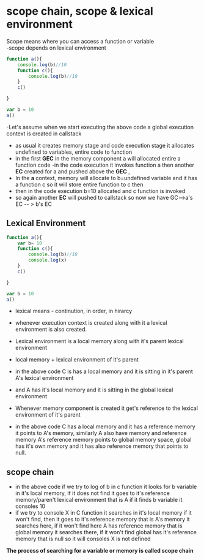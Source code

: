 # scope chain, scope & lexical environment  

Scope means where you can access a function or variable  
-scope depends on lexical environment  

```javascript
function a(){
    console.log(b)//10
    function c(){
        console.log(b)//10
    }
    c()

}

var b = 10
a()
```
-Let's assume when we start executing the above code a global execution context is created in callstack 
- as usual it creates memory stage and code execution stage it allocates undefined to variables, entire code to function
- in the first **GEC** in the memory component a will allocated entire a function code 
-in the code execution it invokes function a then another **EC** created for a and pushed above the **GEC** , 
- In the **a** context, memory will allocate to b=undefined variable and it has a function c so it will store entire function to c then
- then in the code execution b=10 allocated and c function is invoked 
- so again another **EC** will pushed to callstack so now we have 
    GC-->a's EC -- > b's EC   

## Lexical Environment  

```javascript
function a(){
    var b= 10
    function c(){
        console.log(b)//10
        console.log(x)
    }
    c()

}

var b = 10
a()
```
- lexical means - continution, in order, in hirarcy 
- whenever execution context is created along with it a lexical environment is also created.
- Lexical environment is a local memory along with it's parent lexical environment
- local memory + lexical environment of it's parent 
- in the above code C is has a local memory and it is sitting in it's parent A's lexical environment 
- and A has it's local memory and it is sitting in the global lexical environment  

- Whenever memory component is created it get's reference to the lexical environment of it's parent 
- in the above code C has a local memory and it has a reference memory it points to A's memory, similarly A also have memory and reference memory A's reference memory points to global memory space, global has it's own memory and it has also reference memory that points to null.

## scope chain 
 - in the above code if we try to log of b in c function it looks for b variable in it's local memory, if it does not find it goes to it's reference memory/paren't lexical environment that is A if it finds b variable it consoles 10
 - if we try to console X in C function it searches in it's local memory if it won't find, then it goes to it's reference memory that is A's memory it searches here, if it won't find here A has reference memory that is global memory it searches there, if it won't find global has it's reference memory that is null so it will consoles X is not defined 

 **The process of searching for a variable or memory is called scope chain**
